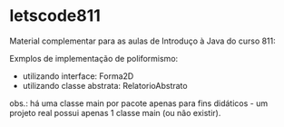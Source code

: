 # letscode811
Material complementar para as aulas de Introduço à Java do curso 811:

Exmplos de implementação de poliformismo:
- utilizando interface: Forma2D
- utilizando classe abstrata: RelatorioAbstrato

obs.: há uma classe main por pacote apenas para fins didáticos - um projeto real possui apenas 1 classe main (ou não existir).
